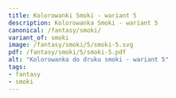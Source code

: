 ```yaml
---
title: Kolorowanki Smoki - wariant 5
description: Kolorowanka Smoki - wariant 5
canonical: /fantasy/smoki/
variant_of: smoki
image: /fantasy/smoki/5/smoki-5.svg
pdf: /fantasy/smoki/5/smoki-5.pdf
alt: "Kolorowanka do druku smoki - wariant 5"
tags:
- fantasy
- smoki
---
```

